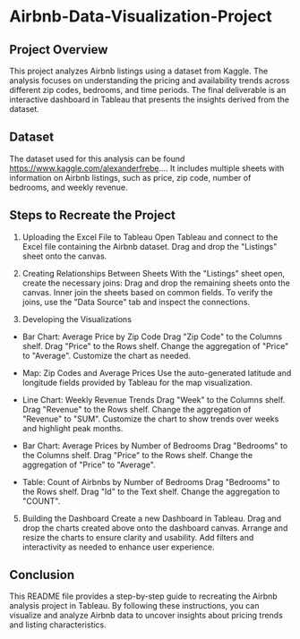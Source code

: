 # Airbnb-Data-Visualization-Project


## Project Overview
This project analyzes Airbnb listings using a dataset from Kaggle. The analysis focuses on understanding the pricing and availability trends across different zip codes, bedrooms, and time periods. The final deliverable is an interactive dashboard in Tableau that presents the insights derived from the dataset.

## Dataset
The dataset used for this analysis can be found https://www.kaggle.com/alexanderfrebe.... It includes multiple sheets with information on Airbnb listings, such as price, zip code, number of bedrooms, and weekly revenue.

## Steps to Recreate the Project

1. Uploading the Excel File to Tableau
Open Tableau and connect to the Excel file containing the Airbnb dataset.
Drag and drop the "Listings" sheet onto the canvas.

2. Creating Relationships Between Sheets
With the "Listings" sheet open, create the necessary joins:
Drag and drop the remaining sheets onto the canvas.
Inner join the sheets based on common fields.
To verify the joins, use the "Data Source" tab and inspect the connections.

3. Developing the Visualizations
   
* Bar Chart: Average Price by Zip Code
Drag "Zip Code" to the Columns shelf.
Drag "Price" to the Rows shelf.
Change the aggregation of "Price" to "Average".
Customize the chart as needed.

* Map: Zip Codes and Average Prices
Use the auto-generated latitude and longitude fields provided by Tableau for the map visualization.

* Line Chart: Weekly Revenue Trends
Drag "Week" to the Columns shelf.
Drag "Revenue" to the Rows shelf.
Change the aggregation of "Revenue" to "SUM".
Customize the chart to show trends over weeks and highlight peak months.

* Bar Chart: Average Prices by Number of Bedrooms
Drag "Bedrooms" to the Columns shelf.
Drag "Price" to the Rows shelf.
Change the aggregation of "Price" to "Average".

* Table: Count of Airbnbs by Number of Bedrooms
Drag "Bedrooms" to the Rows shelf.
Drag "Id" to the Text shelf.
Change the aggregation to "COUNT".

5. Building the Dashboard
Create a new Dashboard in Tableau.
Drag and drop the charts created above onto the dashboard canvas.
Arrange and resize the charts to ensure clarity and usability.
Add filters and interactivity as needed to enhance user experience.

## Conclusion
This README file provides a step-by-step guide to recreating the Airbnb analysis project in Tableau. By following these instructions, you can visualize and analyze Airbnb data to uncover insights about pricing trends and listing characteristics.
